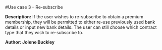 #Use case 3 – Re-subscribe 

**Description:** If the user wishes to re-subscribe to obtain a premium membership, they will be permitted to either re-use previously used bank details or input new bank details. The user can still choose which contract type that they wish to re-subscribe to.

**Author: Jolene Buckley**